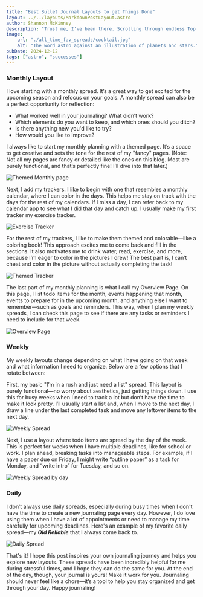 ```yaml
---
title: "Best Bullet Journal Layouts to get Things Done"
layout: ../../layouts/MarkdownPostLayout.astro
author: Shannon McKinney
description: "Trust me, I’ve been there. Scrolling through endless Top 10 lists for bullet journal layouts because you're either not satisfied with your current setup or you’re looking for something fresh. Personally, I believe a layout should be tailored to how you want to organize your life. But sometimes, seeing a few examples or getting some inspiration can help you find the perfect style. So, here are my favorite layouts that I’ve used so far."
image:
    url: "./all_time_fav_spreads/cocktail.jpg"
    alt: "The word astro against an illustration of planets and stars."
pubDate: 2024-12-12
tags: ["astro", "successes"]
---
```





### Monthly Layout
I love starting with a monthly spread. It’s a great way to get excited for the upcoming season and refocus on your goals. A monthly spread can also be a perfect opportunity for reflection:

- What worked well in your journaling? What didn’t work?
- Which elements do you want to keep, and which ones should you ditch?
- Is there anything new you'd like to try?
- How would you like to improve?

I always like to start my monthly planning with a themed page. It’s a space to get creative and sets the tone for the rest of my "fancy" pages. (Note: Not all my pages are fancy or detailed like the ones on this blog. Most are purely functional, and that’s perfectly fine! I’ll dive into that later.)

![Themed Monthly page](./best_bullet_layouts/monthly_themed.jpg)

Next, I add my trackers. I like to begin with one that resembles a monthly calendar, where I can color in the days. This helps me stay on track with the days for the rest of my calendars. If I miss a day, I can refer back to my calendar app to see what I did that day and catch up. I usually make my first tracker my exercise tracker.

![Exercise Tracker](./best_bullet_layouts/exercise_tracker.jpg)

For the rest of my trackers, I like to make them themed and colorable—like a coloring book! This approach excites me to come back and fill in the sections. It also motivates me to drink water, read, exercise, and more, because I’m eager to color in the pictures I drew! The best part is, I can’t cheat and color in the picture without actually completing the task!

![Themed Tracker](./best_bullet_layouts/themed_tracker.jpg)

The last part of my monthly planning is what I call my Overview Page. On this page, I list todo items for the month, events happening that month, events to prepare for in the upcoming month, and anything else I want to remember—such as goals and reminders. This way, when I plan my weekly spreads, I can check this page to see if there are any tasks or reminders I need to include for that week.

![Overview Page](./best_bullet_layouts/overview_page.jpg)

### Weekly

My weekly layouts change depending on what I have going on that week and what information I need to organize. Below are a few options that I rotate between:

First, my basic "I’m in a rush and just need a list" spread. This layout is purely functional—no worry about aesthetics, just getting things down. I use this for busy weeks when I need to track a lot but don’t have the time to make it look pretty. I’ll usually start a list and, when I move to the next day, I draw a line under the last completed task and move any leftover items to the next day.

![Weekly Spread](./best_bullet_layouts/weekly_spread.jpg)

Next, I use a layout where todo items are spread by the day of the week. This is perfect for weeks when I have multiple deadlines, like for school or work. I plan ahead, breaking tasks into manageable steps. For example, if I have a paper due on Friday, I might write “outline paper” as a task for Monday, and “write intro” for Tuesday, and so on.

![Weekly Spread by day](./best_bullet_layouts/week_by_day.jpg)

### Daily

I don’t always use daily spreads, especially during busy times when I don't have the time to create a new journaling page every day. However, I do love using them when I have a lot of appointments or need to manage my time carefully for upcoming deadlines. Here's an example of my favorite daily spread—my ***Old Reliable*** that I always come back to.

![Daily Spread](./best_bullet_layouts/daily_spread.jpg)

That's it! I hope this post inspires your own journaling journey and helps you explore new layouts. These spreads have been incredibly helpful for me during stressful times, and I hope they can do the same for you. At the end of the day, though, your journal is yours! Make it work for you. Journaling should never feel like a chore—it’s a tool to help you stay organized and get through your day. Happy journaling!